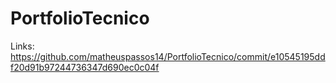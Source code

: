 # PortfolioTecnico
Links:
https://github.com/matheuspassos14/PortfolioTecnico/commit/e10545195ddf20d91b97244736347d690ec0c04f
